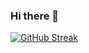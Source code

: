 ### Hi there 👋

<!--
**metheok/metheok** is a ✨ _special_ ✨ repository because its `README.md` (this file) appears on your GitHub profile.

Here are some ideas to get you started:

- 👨‍💻 I'm a full-stack developer. 
- 🔭 I’m currently working on developing portal webapp
- 🌱 I’m currently learning React.js Javascript Node.JS
- Reach me at: https://okantroo.me

-->
[![GitHub Streak](https://streak-stats.demolab.com?user=metheok&theme=midnight-purple&hide_border=true)](https://git.io/streak-stats)
